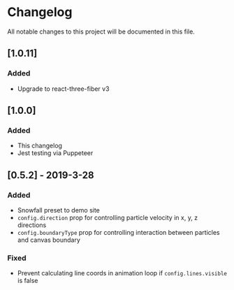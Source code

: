 # Changelog

All notable changes to this project will be documented in this file.

## [1.0.11]

### Added

-   Upgrade to react-three-fiber v3

## [1.0.0]

### Added

-   This changelog
-   Jest testing via Puppeteer

## [0.5.2] - 2019-3-28

### Added

-   Snowfall preset to demo site
-   `config.direction` prop for controlling particle velocity in x, y, z directions
-   `config.boundaryType` prop for controlling interaction between particles and canvas boundary

### Fixed

-   Prevent calculating line coords in animation loop if `config.lines.visible` is false

